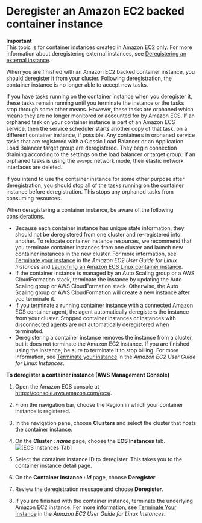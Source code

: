 # Deregister an Amazon EC2 backed container instance<a name="deregister_container_instance"></a>

**Important**  
This topic is for container instances created in Amazon EC2 only\. For more information about deregistering external instances, see [Deregistering an external instance](ecs-anywhere-deregistration.md)\.

When you are finished with an Amazon EC2 backed container instance, you should deregister it from your cluster\. Following deregistration, the container instance is no longer able to accept new tasks\.

If you have tasks running on the container instance when you deregister it, these tasks remain running until you terminate the instance or the tasks stop through some other means\. However, these tasks are orphaned which means they are no longer monitored or accounted for by Amazon ECS\. If an orphaned task on your container instance is part of an Amazon ECS service, then the service scheduler starts another copy of that task, on a different container instance, if possible\. Any containers in orphaned service tasks that are registered with a Classic Load Balancer or an Application Load Balancer target group are deregistered\. They begin connection draining according to the settings on the load balancer or target group\. If an orphaned tasks is using the `awsvpc` network mode, their elastic network interfaces are deleted\.

If you intend to use the container instance for some other purpose after deregistration, you should stop all of the tasks running on the container instance before deregistration\. This stops any orphaned tasks from consuming resources\.

When deregistering a container instance, be aware of the following considerations\.
+ Because each container instance has unique state information, they should not be deregistered from one cluster and re\-registered into another\. To relocate container instance resources, we recommend that you terminate container instances from one cluster and launch new container instances in the new cluster\. For more information, see [Terminate your instance](https://docs.aws.amazon.com/AWSEC2/latest/UserGuide/terminating-instances.html) in the *Amazon EC2 User Guide for Linux Instances* and [Launching an Amazon ECS Linux container instance](launch_container_instance.md)\.
+ If the container instance is managed by an Auto Scaling group or a AWS CloudFormation stack, terminate the instance by updating the Auto Scaling group or AWS CloudFormation stack\. Otherwise, the Auto Scaling group or AWS CloudFormation will create a new instance after you terminate it\.
+ If you terminate a running container instance with a connected Amazon ECS container agent, the agent automatically deregisters the instance from your cluster\. Stopped container instances or instances with disconnected agents are not automatically deregistered when terminated\.
+ Deregistering a container instance removes the instance from a cluster, but it does not terminate the Amazon EC2 instance\. If you are finished using the instance, be sure to terminate it to stop billing\. For more information, see [Terminate your instance](https://docs.aws.amazon.com/AWSEC2/latest/UserGuide/terminating-instances.html) in the *Amazon EC2 User Guide for Linux Instances*\.

**To deregister a container instance \(AWS Management Console\)**

1. Open the Amazon ECS console at [https://console\.aws\.amazon\.com/ecs/](https://console.aws.amazon.com/ecs/)\.

1. From the navigation bar, choose the Region in which your container instance is registered\.

1. In the navigation pane, choose **Clusters** and select the cluster that hosts the container instance\.

1. On the **Cluster : *name*** page, choose the **ECS Instances** tab\.  
![\[ECS Instances Tab\]](http://docs.aws.amazon.com/AmazonECS/latest/developerguide/images/ECS_Instances_tab.png)

1. Select the container instance ID to deregister\. This takes you to the container instance detail page\.

1. On the **Container Instance : *id*** page, choose **Deregister**\.

1. Review the deregistration message and choose **Deregister**\.

1. If you are finished with the container instance, terminate the underlying Amazon EC2 instance\. For more information, see [Terminate Your Instance](https://docs.aws.amazon.com/AWSEC2/latest/UserGuide/terminating-instances.html) in the *Amazon EC2 User Guide for Linux Instances*\.